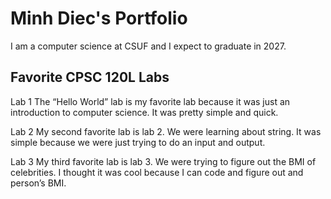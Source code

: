# Minh Diec's Portfolio

I am a computer science at CSUF and I expect to graduate in 2027.

## Favorite CPSC 120L Labs
Lab 1
The “Hello World” lab is my favorite lab because it was just an introduction to computer science. It was pretty simple and quick. 

Lab 2 
My second favorite lab is lab 2. We were learning about string. It was simple because we were just trying to do an input and output. 

Lab 3
My third favorite lab is lab 3. We were trying to figure out the BMI of celebrities. I thought it was cool because I can code and figure out and person’s BMI. 
